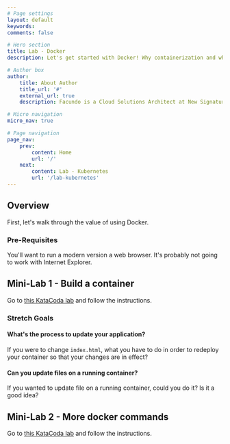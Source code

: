 ```yaml
---
# Page settings
layout: default
keywords:
comments: false

# Hero section
title: Lab - Docker
description: Let's get started with Docker! Why containerization and why it's so powerful.

# Author box
author:
    title: About Author
    title_url: '#'
    external_url: true
    description: Facundo is a Cloud Solutions Architect at New Signature. He enjoys helping clients with architecture, containers/orchestration, and stream lining development processes.

# Micro navigation
micro_nav: true

# Page navigation
page_nav:
    prev:
        content: Home
        url: '/'
    next:
        content: Lab - Kubernetes
        url: '/lab-kubernetes'
---
```


## Overview

First, let's walk through the value of using Docker.

### Pre-Requisites

You'll want to run a modern version a web browser. It's probably not going to work with Internet Explorer.

## Mini-Lab 1 - Build a container

Go to [this KataCoda lab](https://www.katacoda.com/courses/docker/create-nginx-static-web-server) and follow the instructions.

### Stretch Goals

#### What's the process to update your application?

If you were to change `index.html`, what you have to do in order to redeploy your container so that your changes are in effect?

#### Can you update files on a running container?

If you wanted to update file on a running container, could you do it? 
Is it a good idea?

## Mini-Lab 2 - More docker commands

Go to [this KataCoda lab](​https://www.katacoda.com/courses/docker/deploying-first-container) and follow the instructions.
